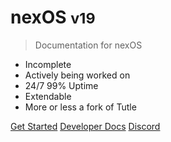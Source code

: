 # nexOS <small>v19</small>

> Documentation for nexOS

- Incomplete 
- Actively being worked on 
- 24/7 99% Uptime
- Extendable
- More or less a fork of Tutle

[Get Started](introduction)
[Developer Docs](https://nexos.netlify.app)
[Discord](https://discord.gg/5r9DgXM9Js)
